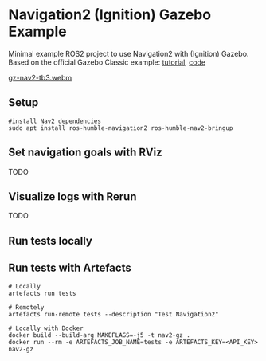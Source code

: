 
# Navigation2 (Ignition) Gazebo Example
Minimal example ROS2 project to use Navigation2 with (Ignition) Gazebo. Based on the official Gazebo Classic example: [tutorial](https://navigation.ros.org/setup_guides/index.html), [code](https://github.com/ros-planning/navigation2_tutorials/tree/master/sam_bot_description)

[gz-nav2-tb3.webm](https://user-images.githubusercontent.com/2298371/226628768-818a7c3f-e5e1-49c6-b819-112c2cfa668b.webm)

## Setup
```
#install Nav2 dependencies 
sudo apt install ros-humble-navigation2 ros-humble-nav2-bringup
```

## Set navigation goals with RViz
TODO

## Visualize logs with Rerun
TODO

## Run tests locally


## Run tests with Artefacts
```
# Locally
artefacts run tests

# Remotely
artefacts run-remote tests --description "Test Navigation2"

# Locally with Docker
docker build --build-arg MAKEFLAGS=-j5 -t nav2-gz .
docker run --rm -e ARTEFACTS_JOB_NAME=tests -e ARTEFACTS_KEY=<API_KEY> nav2-gz
```
